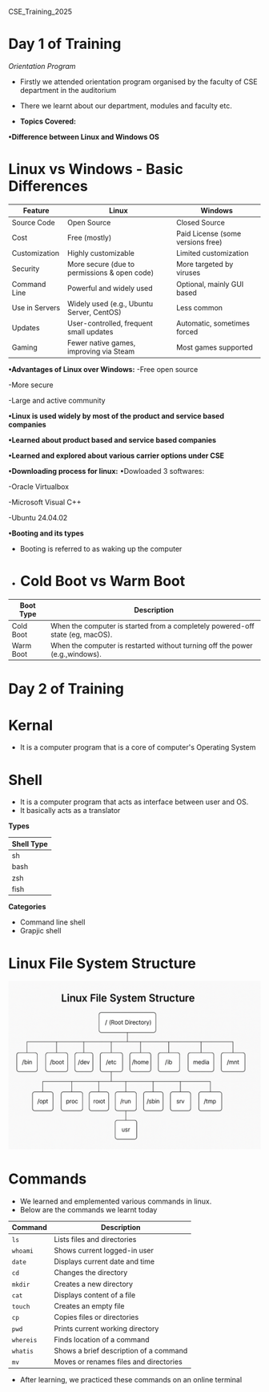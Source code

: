 CSE_Training_2025

# Day 1 of Training

*Orientation Program*

- Firstly we attended orientation program organised by the faculty of CSE department in the auditorium
- There we learnt about our department, modules and faculty etc.

- **Topics Covered:**

**•Difference between Linux and Windows OS**
# Linux vs Windows - Basic Differences

| Feature              | Linux                                    | Windows                                 |
|----------------------|-------------------------------------------|------------------------------------------|
| Source Code          | Open Source                               | Closed Source                             |
| Cost                 | Free (mostly)                             | Paid License (some versions free)         |
| Customization        | Highly customizable                       | Limited customization                     |
| Security             | More secure (due to permissions & open code) | More targeted by viruses                 |
| Command Line         | Powerful and widely used                  | Optional, mainly GUI based                |
| Use in Servers       | Widely used (e.g., Ubuntu Server, CentOS) | Less common                              |
| Updates              | User-controlled, frequent small updates   | Automatic, sometimes forced              |
| Gaming               | Fewer native games, improving via Steam   | Most games supported                      |


**•Advantages of Linux over Windows:**
 -Free open source
 
 -More secure

 -Large and active community

**•Linux is used widely by most of the product and service based companies**

**•Learned about product based and service based companies**

**•Learned and explored about various carrier options under CSE**

**•Downloading process for linux:**
 •Dowloaded 3 softwares:
  
  -Oracle Virtualbox
 
  -Microsoft Visual C++
 
  -Ubuntu 24.04.02

  **•Booting and its types**
  - Booting is referred to as waking up the computer
  - # Cold Boot vs Warm Boot

| Boot Type  | Description                                                                 |
|------------|-----------------------------------------------------------------------------|
| Cold Boot  | When the computer is started from a completely powered-off state (eg, macOS). |          |
| Warm Boot  | When the computer is restarted without turning off the power (e.g.,windows).|



# Day 2 of Training
# Kernal
- It is a computer program that is a core of computer's Operating System

# Shell
- It is a computer program that acts as interface between user and OS.
- It basically acts as a translator

**Types**
 
| Shell Type |
|------------|
| sh         |
| bash       |
| zsh        |
| fish       |

**Categories**
- Command line shell
- Grapjic shell

# Linux File System Structure

![Linux File System Structure](linux-filesystem.png)

# Commands
- We learned and emplemented various commands in linux.
- Below are the commands we learnt today

| Command   | Description                            |
|-----------|----------------------------------------|
| `ls`      | Lists files and directories             |
| `whoami`  | Shows current logged-in user            |
| `date`    | Displays current date and time          |
| `cd`      | Changes the directory                   |
| `mkdir`   | Creates a new directory                 |
| `cat`     | Displays content of a file              |
| `touch`   | Creates an empty file                   |
| `cp`      | Copies files or directories             |
| `pwd`     | Prints current working directory        |
| `whereis` | Finds location of a command             |
| `whatis`  | Shows a brief description of a command  |
| `mv`      | Moves or renames files and directories  |

- After learning, we practiced these commands on an online terminal
